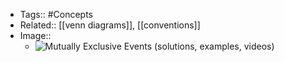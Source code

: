- Tags:: #Concepts
- Related:: [[venn diagrams]], [[conventions]]
- Image::
    - ![Mutually Exclusive Events (solutions, examples, videos)](https://external-content.duckduckgo.com/iu/?u=http%3A%2F%2Fwww.onlinemathlearning.com%2Fimage-files%2Fprobability-mutually-exclusive.png&f=1&nofb=1)
